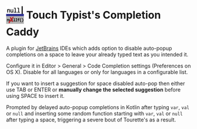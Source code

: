 <img src="https://github.com/vsch/touch-typists-completion-caddy/raw/master/resources/META-INF/pluginIcon@3x.png?" height="48" width="48" border="0" align="absmiddle" style="padding-bottom:5px"> Touch Typist's Completion Caddy
==============================================================================================================================================================================================================================

A plugin for [JetBrains] IDEs which adds option to disable auto-popup completions on a space to
leave your already typed text as you intended it.

Configure it in Editor > General > Code Completion settings (Preferences on OS X). Disable for
all languages or only for languages in a configurable list.

If you want to insert a suggestion for space disabled auto-pop then either use TAB or ENTER or
**manually change the selected suggestion** before using SPACE to insert it.

Prompted by delayed auto-popup completions in Kotlin after typing `var`, `val` or `null` and
inserting some random function starting with `var`, `val` or `null` after typing a space,
triggering a severe bout of Tourette's as a result.

[JetBrains]: http://www.jetbrains.com
